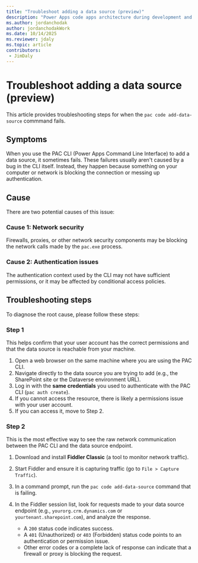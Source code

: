 ```yaml
---
title: "Troubleshoot adding a data source (preview)"
description: "Power Apps code apps architecture during development and runtime"
ms.author: jordanchodak
author: jordanchodakWork
ms.date: 10/14/2025
ms.reviewer: jdaly
ms.topic: article
contributors:
 - JimDaly
---
```

# Troubleshoot adding a data source (preview)

This article provides troubleshooting steps for when the `pac code add-data-source` commmand fails.

## Symptoms

When you use the PAC CLI (Power Apps Command Line Interface) to add a data source, it sometimes fails. These failures usually aren't caused by a bug in the CLI itself. Instead, they happen because something on your computer or network is blocking the connection or messing up authentication.

## Cause

There are two potential causes of this issue:

### Cause 1: Network security

Firewalls, proxies, or other network security components may be blocking the network calls made by the `pac.exe` process.

### Cause 2: Authentication issues

The authentication context used by the CLI may not have sufficient permissions, or it may be affected by conditional access policies.

## Troubleshooting steps

To diagnose the root cause, please follow these steps:

### Step 1

This helps confirm that your user account has the correct permissions and that the data source is reachable from your machine.

1. Open a web browser on the same machine where you are using the PAC CLI.
1. Navigate directly to the data source you are trying to add (e.g., the SharePoint site or the Dataverse environment URL).
1. Log in with the **same credentials** you used to authenticate with the PAC CLI (`pac auth create`).
1. If you cannot access the resource, there is likely a permissions issue with your user account.
1. If you can access it, move to Step 2.

### Step 2

This is the most effective way to see the raw network communication between the PAC CLI and the data source endpoint.

1. Download and install **Fiddler Classic** (a tool to monitor network traffic).
1. Start Fiddler and ensure it is capturing traffic (go to `File > Capture Traffic`).
1. In a command prompt, run the `pac code add-data-source` command that is failing.
1. In the Fiddler session list, look for requests made to your data source endpoint (e.g., `yourorg.crm.dynamics.com` or `yourtenant.sharepoint.com`), and analyze the response.

    - A `200` status code indicates success.
    - A `401` (Unauthorized) or `403` (Forbidden) status code points to an authentication or permission issue.
    - Other error codes or a complete lack of response can indicate that a firewall or proxy is blocking the request.
